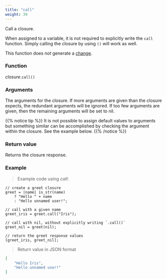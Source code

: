 ```yaml
---
title: "call"
weight: 39
---
```


Call a closure.

When assigned to a variable, it is not required to explicitly write the `call` function.
Simply calling the closure by using `()` will work as well.

This function does *not* generate a [change](../../../overview/changes).

### Function

*closure*.`call()`

### Arguments

The arguments for the closure. If more arguments are given than the closure expects, the redundant arguments will be ignored. If too few arguments are given, then the remaining arguments will be set to nil.

{{% notice tip %}}
It is not possible to assign default values to arguments but something similar
can be accomplished by checking the argument within the closure. See the example below.
{{% /notice %}}

### Return value

Returns the closure response.

### Example

> Example code using *call*:

```thingsdb,json_response
// create a greet closure
greet = |name| is_str(name)
    ? "Hello " + name
    : "Hello unnamed user!";

// call with a given name
greet_iris = greet.call("Iris");

// call with nil, without explicitly writing `.call()`
greet_nil = greet(nil);

// return the greet response values
[greet_iris, greet_nil];
```

> Return value in JSON format

```json
[
    "Hello Iris",
    "Hello unnamed user!"
]
```
